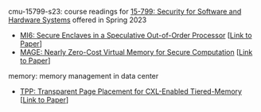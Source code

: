 cmu-15799-s23: course readings for [15-799: Security for Software and Hardware Systems](https://www.cs.cmu.edu/~15799/schedule.html#) offered in Spring 2023

- [MI6: Secure Enclaves in a Speculative Out-of-Order Processor](./cmu-15799-s23/mi6-micro19.html) [[Link to Paper](https://dl.acm.org/doi/10.1145/3352460.3358310)]
- [MAGE: Nearly Zero-Cost Virtual Memory for Secure Computation](./cmu-15799-s23/mage-osdi21.html) [[Link to Paper](https://www.usenix.org/system/files/osdi21-kumar.pdf)]

memory: memory management in data center

- [TPP: Transparent Page Placement for CXL-Enabled Tiered-Memory](./memory/tpp-asplos23.html) [[Link to Paper](https://dl.acm.org/doi/10.1145/3582016.3582063)]


